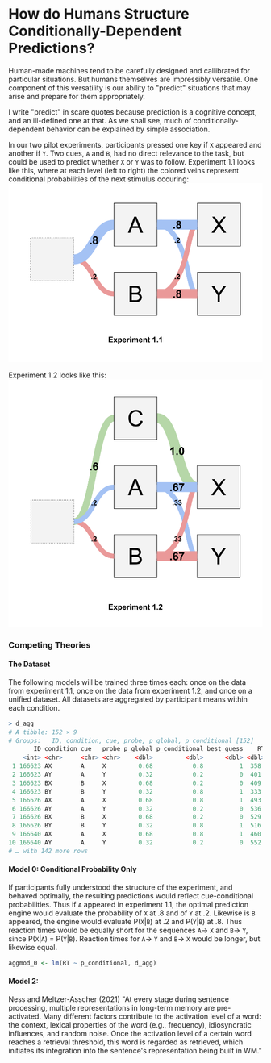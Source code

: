 # How do Humans Structure Conditionally-Dependent Predictions?
Human-made machines tend to be carefully designed and callibrated for particular situations. But humans themselves are impressibly versatile. One component of this versatility is our ability to "predict" situations that may arise and prepare for them appropriately.

I write "predict" in scare quotes because prediction is a cognitive concept, and an ill-defined one at that. As we shall see, much of conditionally-dependent behavior can be explained by simple association. 

In our two pilot experiments, participants pressed one key if `X` appeared and another if `Y`. Two cues, `A` and `B`, had no direct relevance to the task, but could be used to predict whether `X` or `Y` was to follow.
Experiment 1.1 looks like this, where at each level (left to right) the colored veins represent conditional probabilities of the next stimulus occuring:
![Exp 1.1](figures/exp_1.1_vasculature.png)

Experiment 1.2 looks like this:
![Exp 1.2](figures/exp_1.2_vasculature.png)

### Competing Theories
#### The Dataset
The following models will be trained three times each: once on the data from experiment 1.1, once on the data from experiment 1.2, and once on a unified dataset. All datasets are aggregated by participant means within each condition.

```r
> d_agg
# A tibble: 152 × 9
# Groups:   ID, condition, cue, probe, p_global, p_conditional [152]
       ID condition cue   probe p_global p_conditional best_guess    RT correct
    <int> <chr>     <chr> <chr>    <dbl>         <dbl>      <dbl> <dbl>   <dbl>
 1 166623 AX        A     X         0.68           0.8          1  358.       1
 2 166623 AY        A     Y         0.32           0.2          0  401.       1
 3 166623 BX        B     X         0.68           0.2          0  409.       1
 4 166623 BY        B     Y         0.32           0.8          1  333.       1
 5 166626 AX        A     X         0.68           0.8          1  493.       1
 6 166626 AY        A     Y         0.32           0.2          0  536.       1
 7 166626 BX        B     X         0.68           0.2          0  529.       1
 8 166626 BY        B     Y         0.32           0.8          1  516.       1
 9 166640 AX        A     X         0.68           0.8          1  460.       1
10 166640 AY        A     Y         0.32           0.2          0  552        1
# … with 142 more rows
```

#### Model 0: Conditional Probability Only
If participants fully understood the structure of the experiment, and behaved optimally, the resulting predictions would reflect cue-conditional probabilities. Thus if `A` appeared in experiment 1.1, the optimal prediction engine would evaluate the probability of `X` at .8 and of `Y` at .2. Likewise is `B` appeared, the engine would evaluate P(`X`|`B`) at .2 and P(`Y`|`B`) at .8. Thus reaction times would be equally short for the sequences `A`→ `X` and `B`→ `Y`, since P(`X`|`A`) = P(`Y`|`B`). Reaction times for `A`→ `Y` and `B`→ `X` would be longer, but likewise equal.

```r
aggmod_0 <- lm(RT ~ p_conditional, d_agg)
```

#### Model 2: 



Ness and Meltzer-Asscher (2021) 
"At every stage during sentence processing, multiple representations in long-term memory are pre-activated. Many different factors contribute to the activation level of a word: the context, lexical properties of the word (e.g., frequency), idiosyncratic influences, and random noise. Once the activation level of a certain word reaches a retrieval threshold, this word is regarded as retrieved, which initiates its integration into the sentence's representation being built in WM." 

### 
